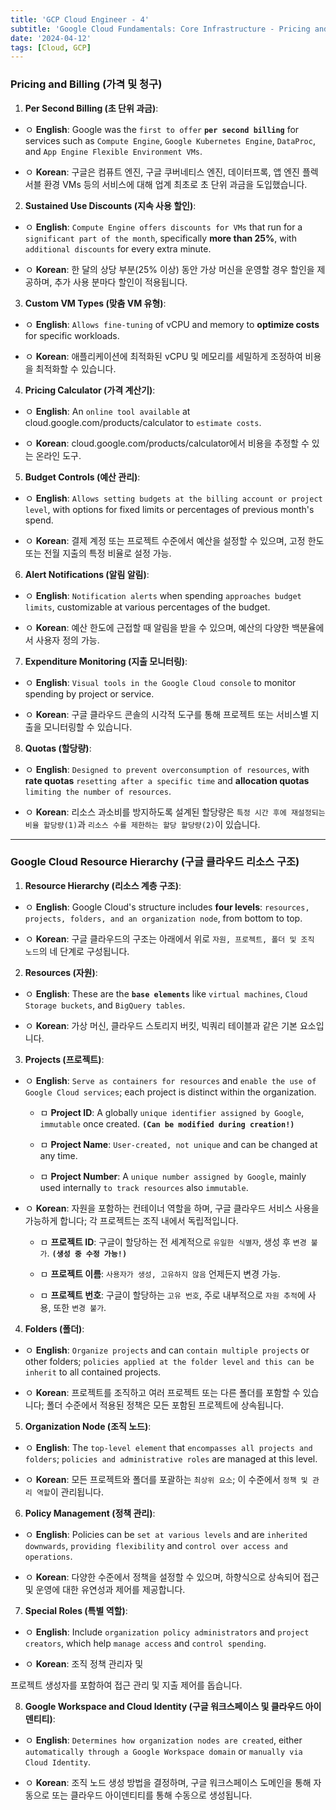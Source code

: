```yaml
---
title: 'GCP Cloud Engineer - 4'
subtitle: 'Google Cloud Fundamentals: Core Infrastructure - Pricing and Billing / Google Cloud Resource Hierarchy'
date: '2024-04-12'
tags: [Cloud, GCP]
---
```

### Pricing and Billing (가격 및 청구)

1. **Per Second Billing (초 단위 과금)**:
  
  
  - ㅇ **English**: Google was the `first to offer` **`per second billing`** for services such as `Compute Engine`, `Google Kubernetes Engine`, `DataProc`, and `App Engine Flexible Environment VMs`.
  
  
  - ㅇ **Korean**: 구글은 컴퓨트 엔진, 구글 쿠버네티스 엔진, 데이터프록, 앱 엔진 플렉서블 환경 VMs 등의 서비스에 대해 업계 최초로 초 단위 과금을 도입했습니다.

2. **Sustained Use Discounts (지속 사용 할인)**:
  
  
  - ㅇ **English**: `Compute Engine offers discounts for VMs` that run for a `significant part of the month`, specifically **more than 25%**, with `additional discounts` for every extra minute.
  
  
  - ㅇ **Korean**: 한 달의 상당 부분(25% 이상) 동안 가상 머신을 운영할 경우 할인을 제공하며, 추가 사용 분마다 할인이 적용됩니다.

3. **Custom VM Types (맞춤 VM 유형)**:
  
  
  - ㅇ **English**: `Allows fine-tuning` of vCPU and memory to **optimize costs** for specific workloads.
  
  
  - ㅇ **Korean**: 애플리케이션에 최적화된 vCPU 및 메모리를 세밀하게 조정하여 비용을 최적화할 수 있습니다.

4. **Pricing Calculator (가격 계산기)**:
  
  
  - ㅇ **English**: An `online tool available` at cloud.google.com/products/calculator to `estimate costs`.
  
  
  - ㅇ **Korean**: cloud.google.com/products/calculator에서 비용을 추정할 수 있는 온라인 도구.

5. **Budget Controls (예산 관리)**:
  
  
  - ㅇ **English**: `Allows setting budgets at the billing account or project level`, with options for fixed limits or percentages of previous month's spend.
  
  
  - ㅇ **Korean**: 결제 계정 또는 프로젝트 수준에서 예산을 설정할 수 있으며, 고정 한도 또는 전월 지출의 특정 비율로 설정 가능.

6. **Alert Notifications (알림 알림)**:
  
  
  - ㅇ **English**: `Notification alerts` when spending `approaches budget limits`, customizable at various percentages of the budget.
  
  
  - ㅇ **Korean**: 예산 한도에 근접할 때 알림을 받을 수 있으며, 예산의 다양한 백분율에서 사용자 정의 가능.

7. **Expenditure Monitoring (지출 모니터링)**:
  
  
  - ㅇ **English**: `Visual tools in the Google Cloud console` to monitor spending by project or service.
  
  
  - ㅇ **Korean**: 구글 클라우드 콘솔의 시각적 도구를 통해 프로젝트 또는 서비스별 지출을 모니터링할 수 있습니다.

8. **Quotas (할당량)**:
  
  
  - ㅇ **English**: `Designed to prevent overconsumption of resources`, with **rate quotas** `resetting after a specific time` and **allocation quotas** `limiting the number of resources`.
  
  
  - ㅇ **Korean**: 리소스 과소비를 방지하도록 설계된 할당량은 `특정 시간 후에 재설정되는 비율 할당량(1)`과 `리소스 수를 제한하는 할당 할당량(2)`이 있습니다.

-------------
### Google Cloud Resource Hierarchy (구글 클라우드 리소스 구조)

1. **Resource Hierarchy (리소스 계층 구조)**:
  
  
  - ㅇ **English**: Google Cloud's structure includes **four levels**: `resources, projects, folders, and an organization node`, from bottom to top.
  
  
  - ㅇ **Korean**: 구글 클라우드의 구조는 아래에서 위로 `자원, 프로젝트, 폴더 및 조직 노드`의 네 단계로 구성됩니다.

2. **Resources (자원)**:
  
  
  - ㅇ **English**: These are the **`base elements`** like `virtual machines`, `Cloud Storage buckets`, and `BigQuery tables`.
  
  
  - ㅇ **Korean**: 가상 머신, 클라우드 스토리지 버킷, 빅쿼리 테이블과 같은 기본 요소입니다.

3. **Projects (프로젝트)**:
  
  
  - ㅇ **English**: `Serve as containers for resources` and `enable the use of Google Cloud services`; each project is distinct within the organization.
    
    - ㅁ **Project ID**: A globally `unique identifier assigned by Google`, `immutable` once created. **`(Can be modified during creation!)`**
    
    - ㅁ **Project Name**: `User-created, not unique` and can be changed at any time.
    
    - ㅁ **Project Number**: A `unique number assigned by Google`, mainly used internally `to track resources` also `immutable`.
  
  
  - ㅇ **Korean**: 자원을 포함하는 컨테이너 역할을 하며, 구글 클라우드 서비스 사용을 가능하게 합니다; 각 프로젝트는 조직 내에서 독립적입니다.
    
    - ㅁ **프로젝트 ID**: 구글이 할당하는 전 세계적으로 `유일한 식별자`, 생성 후 `변경 불가`. **`(생성 중 수정 가능!)`**
    
    - ㅁ **프로젝트 이름**: `사용자가 생성, 고유하지 않음` 언제든지 변경 가능.
    
    - ㅁ **프로젝트 번호**: 구글이 할당하는 `고유 번호`, 주로 내부적으로 `자원 추적`에 사용, 또한 `변경 불가`.

4. **Folders (폴더)**:
  
  
  - ㅇ **English**: `Organize projects` and can `contain multiple projects` or other folders; `policies applied at the folder level` `and this can be inherit` to all contained projects.
  
  
  - ㅇ **Korean**: 프로젝트를 조직하고 여러 프로젝트 또는 다른 폴더를 포함할 수 있습니다; 폴더 수준에서 적용된 정책은 모든 포함된 프로젝트에 상속됩니다.

5. **Organization Node (조직 노드)**:
  
  
  - ㅇ **English**: The `top-level element` that `encompasses all projects and folders`; `policies and administrative roles` are managed at this level.
  
  
  - ㅇ **Korean**: 모든 프로젝트와 폴더를 포괄하는 `최상위 요소`; 이 수준에서 `정책 및 관리 역할`이 관리됩니다.

6. **Policy Management (정책 관리)**:
  
  
  - ㅇ **English**: Policies can be `set at various levels` and are `inherited downwards`, `providing flexibility` and `control over access and operations`.
  
  
  - ㅇ **Korean**: 다양한 수준에서 정책을 설정할 수 있으며, 하향식으로 상속되어 접근 및 운영에 대한 유연성과 제어를 제공합니다.

7. **Special Roles (특별 역할)**:
  
  
  - ㅇ **English**: Include `organization policy administrators` and `project creators`, which help `manage access` and `control spending`.
  
  
  - ㅇ **Korean**: 조직 정책 관리자 및

 프로젝트 생성자를 포함하여 접근 관리 및 지출 제어를 돕습니다.

8. **Google Workspace and Cloud Identity (구글 워크스페이스 및 클라우드 아이덴티티)**:
  
  
  - ㅇ **English**: `Determines how organization nodes are created`, either `automatically through a Google Workspace domain` or `manually via Cloud Identity`.
  
  
  - ㅇ **Korean**: 조직 노드 생성 방법을 결정하며, 구글 워크스페이스 도메인을 통해 자동으로 또는 클라우드 아이덴티티를 통해 수동으로 생성됩니다.